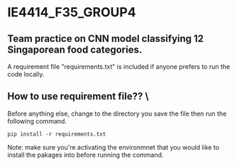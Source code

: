 # IE4414_F35_GROUP4
## Team practice on CNN model classifying 12 Singaporean food categories.


A requirement file "requirements.txt" is included if anyone prefers to run the code locally.
## **How to use requirement file??** \
Before anything else, change to the directory you save the file then run the following command.

`pip install -r requirements.txt`

Note: make sure you're activating the environmnet that you would like to install the pakages into before running the command.
